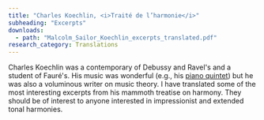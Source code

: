```yaml
---
title: "Charles Koechlin, <i>Traité de l’harmonie</i>"
subheading: "Excerpts"
downloads:
  - path: "Malcolm_Sailor_Koechlin_excerpts_translated.pdf"
research_category: Translations
---
```


Charles Koechlin was a contemporary of Debussy and Ravel's and a student of Fauré's. His music was wonderful (e.g., his [piano quintet](https://www.youtube.com/watch?v=y5fj6g7FQBk)) but he was also a voluminous writer on music theory. I have translated some of the most interesting excerpts from his mammoth treatise on harmony. They should be of interest to anyone interested in impressionist and extended tonal harmonies.
